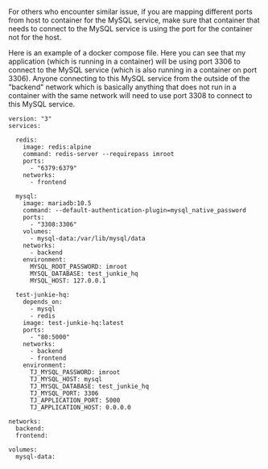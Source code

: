 For others who encounter similar issue, if you are mapping different ports from host to container for the MySQL service, make sure that container that needs to connect to the MySQL service is using the port for the container not for the host.

Here is an example of a docker compose file. Here you can see that my application (which is running in a container) will be using port 3306 to connect to the MySQL service (which is also running in a container on port 3306). Anyone connecting to this MySQL service from the outside of the "backend" network which is basically anything that does not run in a container with the same network will need to use port 3308 to connect to this MySQL service.
```
version: "3"
services:

  redis:
    image: redis:alpine
    command: redis-server --requirepass imroot
    ports:
      - "6379:6379"
    networks:
      - frontend

  mysql:
    image: mariadb:10.5
    command: --default-authentication-plugin=mysql_native_password
    ports:
      - "3308:3306"
    volumes:
      - mysql-data:/var/lib/mysql/data
    networks:
      - backend
    environment:
      MYSQL_ROOT_PASSWORD: imroot
      MYSQL_DATABASE: test_junkie_hq
      MYSQL_HOST: 127.0.0.1

  test-junkie-hq:
    depends_on:
      - mysql
      - redis
    image: test-junkie-hq:latest
    ports:
      - "80:5000"
    networks:
      - backend
      - frontend
    environment:
      TJ_MYSQL_PASSWORD: imroot
      TJ_MYSQL_HOST: mysql
      TJ_MYSQL_DATABASE: test_junkie_hq
      TJ_MYSQL_PORT: 3306
      TJ_APPLICATION_PORT: 5000
      TJ_APPLICATION_HOST: 0.0.0.0

networks:
  backend:
  frontend:

volumes:
  mysql-data:
  
```
